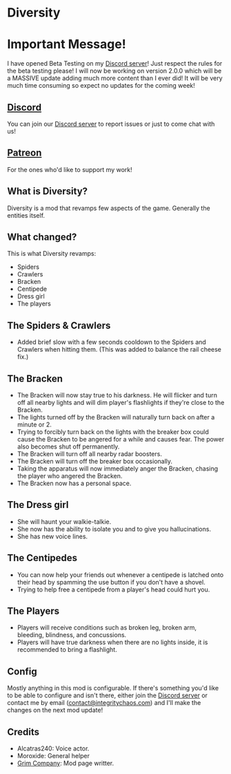 # Diversity

# Important Message!
I have opened Beta Testing on my [Discord server](https://discord.gg/4APzjc8fNW)! Just respect the rules for the beta testing please!
I will now be working on version 2.0.0 which will be a MASSIVE update adding much more content than I ever did! It will be very much time consuming so expect no updates for the coming week!

## [Discord](https://discord.gg/4APzjc8fNW)
You can join our [Discord server](https://discord.gg/4APzjc8fNW) to report issues or just to come chat with us!

## [Patreon](https://www.patreon.com/IntegrityChaos)
For the ones who'd like to support my work!

## What is Diversity?
Diversity is a mod that revamps few aspects of the game. Generally the entities itself.

## What changed?
This is what Diversity revamps:
- Spiders
- Crawlers
- Bracken
- Centipede
- Dress girl
- The players

## The Spiders & Crawlers
- Added brief slow with a few seconds cooldown to the Spiders and Crawlers when hitting them. (This was added to balance the rail cheese fix.)

## The Bracken
- The Bracken will now stay true to his darkness. He will flicker and turn off all nearby lights and will dim player's flashlights if they're close to the Bracken.
- The lights turned off by the Bracken will naturally turn back on after a minute or 2.
- Trying to forcibly turn back on the lights with the breaker box could cause the Bracken to be angered for a while and causes fear. The power also becomes shut off permanently.
- The Bracken will turn off all nearby radar boosters.
- The Bracken will turn off the breaker box occasionally.
- Taking the apparatus will now immediately anger the Bracken, chasing the player who angered the Bracken.
- The Bracken now has a personal space.

## The Dress girl
- She will haunt your walkie-talkie.
- She now has the ability to isolate you and to give you hallucinations.
- She has new voice lines.

## The Centipedes
- You can now help your friends out whenever a centipede is latched onto their head by spamming the use button if you don't have a shovel. 
- Trying to help free a centipede from a player's head could hurt you.

## The Players
- Players will receive conditions such as broken leg, broken arm, bleeding, blindness, and concussions.
- Players will have true darkness when there are no lights inside, it is recommended to bring a flashlight.

## Config
Mostly anything in this mod is configurable. If there's something you'd like to be able to configure and isn't there, either join the [Discord server](https://discord.gg/4APzjc8fNW) or contact me by email (contact@integritychaos.com) and I'll make the changes on the next mod update!

## Credits
- Alcatras240: Voice actor.
- Moroxide: General helper
- [Grim Company](https://www.youtube.com/@grimcompany): Mod page writter.